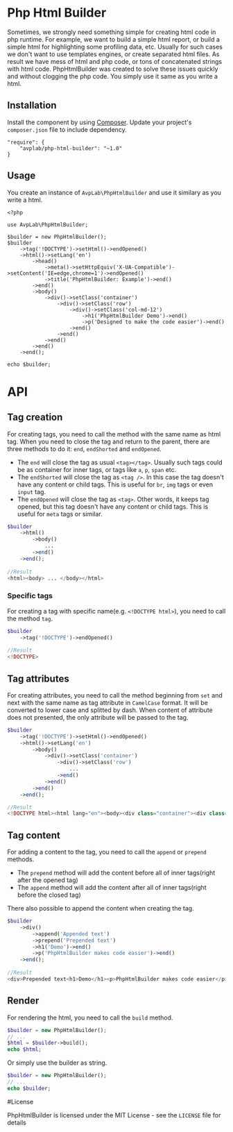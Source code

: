 # Php Html Builder
Sometimes, we strongly need something simple for creating html code in php runtime. For example, 
we want to build a simple html report, or build a simple html for highlighting some profiling data, etc.
Usually for such cases we don't want to use templates engines, or create separated html files. 
As result we have mess of html and php code, or tons of concatenated strings with html code.
PhpHtmlBuilder was created to solve these issues quickly and without clogging the php code. You simply use it same as you write a html.

## Installation
Install the component by using [Composer](https://getcomposer.org). Update your project's `composer.json` file to include dependency.

    "require": {
        "avplab/php-html-builder": "~1.0"
    }

## Usage

You create an instance of `AvpLab\PhpHtmlBuilder` and use it similary as you write a html.

    <?php
    
    use AvpLab\PhpHtmlBuilder;

    $builder = new PhpHtmlBuilder();
    $builder
        ->tag('!DOCTYPE')->setHtml()->endOpened()
        ->html()->setLang('en')
            ->head()
                ->meta()->setHttpEquiv('X-UA-Compatible')->setContent('IE=edge,chrome=1')->endOpened()
                ->title('PhpHtmlBuilder: Example')->end()
            ->end()
            ->body()
                ->div()->setClass('container')
                    ->div()->setClass('row')
                        ->div()->setClass('col-md-12')
                            ->h1('PhpHtmlBuilder Demo')->end()
                            ->p('Designed to make the code easier')->end()
                        ->end()
                    ->end()
                ->end()
            ->end()
        ->end();
    
    echo $builder;
    
# API

## Tag creation
For creating tags, you need to call the method with the same name as html tag.
When you need to close the tag and return to the parent, there are three methods to do it: `end`, `endShorted` and `endOpened`.

* The `end` will close the tag as usual `<tag></tag>`. Usually such tags could be as container for inner tags, or tags like `a`, `p`, `span` etc.
* The `endShorted` will close the tag as `<tag />`. In this case the tag doesn't have any content or child tags. This is useful for `br`, `img` tags or even `input` tag.
* The `endOpened` will close the tag as `<tag>`. Other words, it keeps tag opened, but this tag doesn't have any content or child tags. This is useful for `meta` tags or similar.

```php
$builder
    ->html()
        ->body()
            ...
        ->end()
    ->end();
        
//Result
<html><body> ... </body></html>
```
    
### Specific tags
For creating a tag with specific name(e.g. `<!DOCTYPE html>`), you need to call the method `tag`.

```php
$builder
    ->tag('!DOCTYPE')->endOpened()
    
//Result
<!DOCTYPE>
```
    
## Tag attributes
For creating attributes, you need to call the method beginning from `set` and next with the same name as tag attribute in `CamelCase` format. 
It will be converted to lower case and splitted by dash. When content of attribute does not presented, the only attribute will be passed to the tag.

```php
$builder
    ->tag('!DOCTYPE')->setHtml()->endOpened()
    ->html()->setLang('en')
        ->body()
            ->div()->setClass('container')
                ->div()->setClass('row')
                    ...
                ->end()
            ->end()
        ->end()
    ->end();

//Result
<!DOCTYPE html><html lang="en"><body><div class="container"><div class="row"></div></div></body></html>
```

## Tag content
For adding a content to the tag, you need to call the `append` or `prepend` methods.

* The `prepend` method will add the content before all of inner tags(right after the opened tag)
* The `append` method will add the content after all of inner tags(right before the closed tag)

There also possible to append the content when creating the tag.
```php
$builder
    ->div()
        ->append('Appended text')
        ->prepend('Prepended text')
        ->h1('Demo')->end()
        ->p('PhpHtmlBuilder makes code easier')->end()
    ->end();
    
//Result
<div>Prepended text<h1>Demo</h1><p>PhpHtmlBuilder makes code easier</p>Appended text</div>
```

## Render

For rendering the html, you need to call the `build` method.

```php
$builder = new PhpHtmlBuilder();
// ...
$html = $builder->build();
echo $html;
```    
Or simply use the builder as string.

```php   
$builder = new PhpHtmlBuilder();
// ...
echo $builder;
```    
#License

PhpHtmlBuilder is licensed under the MIT License - see the `LICENSE` file for details